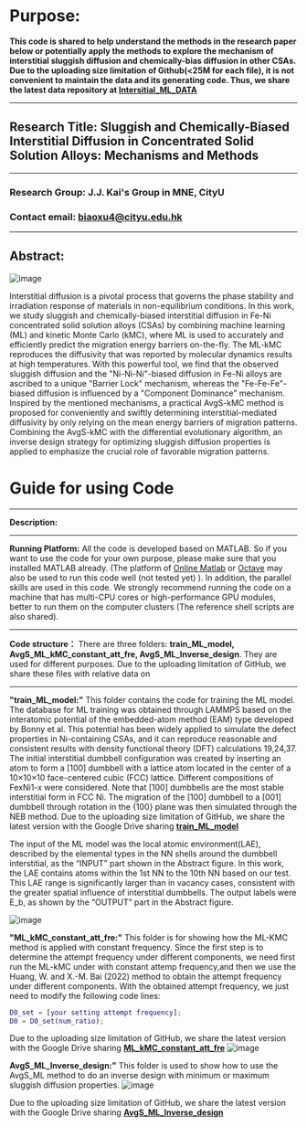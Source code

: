 # Purpose:
**This code is shared to help understand the methods in the research paper below or potentially apply the methods to explore the mechanism of interstitial sluggish diffusion and chemically-bias diffusion in other CSAs. Due to the uploading size limitation of Github(<25M for each file), it is not convenient to maintain the data and its generating code. Thus, we share the latest data repository at [Intersitial_ML_DATA](https://drive.google.com/drive/folders/1_qWjvtrgx8UwdD002NZtKhy7ov_igELp?usp=sharing)**
***
## Research Title: Sluggish and Chemically-Biased Interstitial Diffusion in Concentrated Solid Solution Alloys: Mechanisms and Methods
***
### Research Group: J.J. Kai's Group in MNE, CityU
### Contact email: biaoxu4@cityu.edu.hk 
***
## Abstract:
![image](https://github.com/Jeremy1189/interstitial-diffusion/assets/85468234/7f15c182-cffb-4c76-9d76-bcabb4fcb671)

Interstitial diffusion is a pivotal process that governs the phase stability and irradiation response of materials in non-equilibrium conditions. In this work, we study sluggish and chemically-biased interstitial diffusion in Fe-Ni concentrated solid solution alloys (CSAs) by combining machine learning (ML) and kinetic Monte Carlo (kMC), where ML is used to accurately and efficiently predict the migration energy barriers on-the-fly. The ML-kMC reproduces the diffusivity that was reported by molecular dynamics results at high temperatures. With this powerful tool, we find that the observed sluggish diffusion and the "Ni-Ni-Ni"-biased diffusion in Fe-Ni alloys are ascribed to a unique "Barrier Lock" mechanism, whereas the "Fe-Fe-Fe"-biased diffusion is influenced by a "Component Dominance" mechanism. Inspired by the mentioned mechanisms, a practical AvgS-kMC method is proposed for conveniently and swiftly determining interstitial-mediated diffusivity by only relying on the mean energy barriers of migration patterns. Combining the AvgS-kMC with the differential evolutionary algorithm, an inverse design strategy for optimizing sluggish diffusion properties is applied to emphasize the crucial role of favorable migration patterns.

# Guide for using Code
***
**Description:**
***
**Running Platform:** All the code is developed based on MATLAB. So if you want to use the code for your own purpose, please make sure that you installed MATLAB already. (The platform of [Online Matlab](https://www.mathworks.com/products/matlab-online.html) or [Octave](https://octave.org/) may also be used to run this code well (not tested yet) ). In addition, the parallel skills are used in this code. We strongly recommend running the code on a machine that has multi-CPU cores or high-performance GPU modules, better to run them on the computer clusters (The reference shell scripts are also shared).  
***
**Code structure：** There are three folders: **train_ML_model, AvgS_ML_kMC_constant_att_fre, AvgS_ML_Inverse_design**. They are used for different purposes. 
Due to the uploading limitation of GitHub, we share these files with relative data on
***
**"train_ML_model:"** This folder contains the code for training the ML model. The database for ML training was obtained through LAMMPS based on the interatomic potential of the embedded-atom method (EAM) type developed by Bonny et al. This potential has been widely applied to simulate the defect properties in Ni-containing CSAs, and it can reproduce reasonable and consistent results with density functional theory (DFT) calculations 19,24,37. The initial interstitial dumbbell configuration was created by inserting an atom to form a [100] dumbbell with a lattice atom located in the center of a 10×10×10 face-centered cubic (FCC) lattice. Different compositions of FexNi1-x were considered. Note that [100] dumbbells are the most stable interstitial form in FCC Ni. The migration of the [100] dumbbell to a [001] dumbbell through rotation in the {100}  plane was then simulated through the NEB method.   Due to the uploading size limitation of GitHub, we share the latest version with the Google Drive sharing [**train_ML_model**](https://drive.google.com/drive/folders/1RKA-LYCH1KthIbe68eprZEvXe0mOaoxS?usp=sharing)

The input of the ML model was the local atomic environment(LAE), described by the elemental types in the NN shells around the dumbbell interstitial, as the “INPUT” part shown in the Abstract figure. In this work, the LAE contains atoms within the 1st NN to the 10th NN based on our test. This LAE range is significantly larger than in vacancy cases, consistent with the greater spatial influence of interstitial dumbbells. The output labels were E_b, as shown by the “OUTPUT” part in the Abstract figure. 

![image](https://github.com/Jeremy1189/interstitial-diffusion/assets/85468234/4ab93fc3-c23e-48d9-a3a3-b19d1e44cd37)

**"ML_kMC_constant_att_fre:"** This folder is for showing how the ML-KMC method is applied with constant frequency. Since the first step is to determine the attempt frequency under different components, we need first run the ML-kMC under with constant attemp frequency,and then we use the Huang, W. and X.-M. Bai (2022) method to obtain the attempt frequency under different components. With the obtained attempt frequency, we just need to modify the following code lines:
```matlab
D0_set = [your setting attempt frequency];
D0 = D0_set(num_ratio);
```
Due to the uploading size limitation of GitHub, we share the latest version with the Google Drive sharing [**ML_kMC_constant_att_fre**](https://drive.google.com/drive/folders/1njv9lWLP2h1sgBk_688PQLckc2DVPBZb?usp=sharing)
![image](https://github.com/Jeremy1189/interstitial-diffusion/assets/85468234/e6736047-dd0b-4cf7-9e85-3deaa09febc0)

**AvgS_ML_Inverse_design:"** This folder is used to show how to use the AvgS_ML method to do an inverse design with minimum or maximum sluggish diffusion properties.
![image](https://github.com/Jeremy1189/interstitial-diffusion/assets/85468234/12f2cb07-83e9-4d6b-8b01-742fba865668)

Due to the uploading size limitation of GitHub, we share the latest version with the Google Drive sharing [**AvgS_ML_Inverse_design**](https://drive.google.com/drive/folders/1VnkOCqc-bro036ec1Y9y6h7eD1N0I6Rm?usp=sharing)
